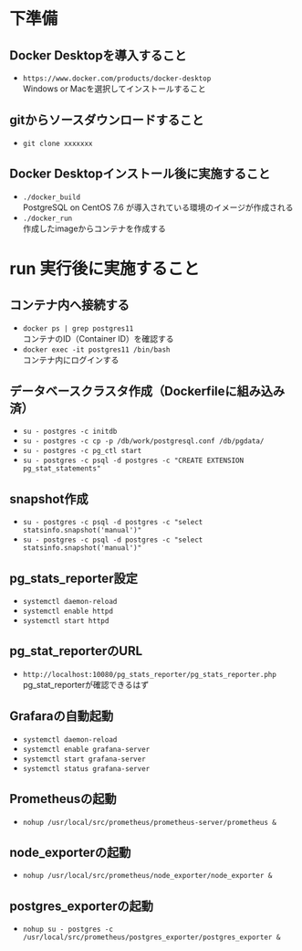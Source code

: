 # 下準備
## Docker Desktopを導入すること
* `https://www.docker.com/products/docker-desktop`  
Windows or Macを選択してインストールすること

## gitからソースダウンロードすること
* `git clone xxxxxxx`  

## Docker Desktopインストール後に実施すること
* `./docker_build`  
PostgreSQL on CentOS 7.6 が導入されている環境のイメージが作成される  
* `./docker_run`  
作成したimageからコンテナを作成する  

# run 実行後に実施すること
## コンテナ内へ接続する
* `docker ps | grep postgres11`  
コンテナのID（Container ID）を確認する  
* `docker exec -it postgres11 /bin/bash`  
コンテナ内にログインする  

## データベースクラスタ作成（Dockerfileに組み込み済）
* `su - postgres -c initdb`  
* `su - postgres -c cp -p /db/work/postgresql.conf /db/pgdata/`  
* `su - postgres -c pg_ctl start`  
* `su - postgres -c psql -d postgres -c "CREATE EXTENSION pg_stat_statements"`  

## snapshot作成
* `su - postgres -c psql -d postgres -c "select statsinfo.snapshot('manual')"`  
* `su - postgres -c psql -d postgres -c "select statsinfo.snapshot('manual')"`  

## pg_stats_reporter設定
* `systemctl daemon-reload`  
* `systemctl enable httpd`  
* `systemctl start httpd`  

## pg_stat_reporterのURL
* `http://localhost:10080/pg_stats_reporter/pg_stats_reporter.php`  
pg_stat_reporterが確認できるはず

## Grafaraの自動起動
* `systemctl daemon-reload`  
* `systemctl enable grafana-server`  
* `systemctl start grafana-server`  
* `systemctl status grafana-server`  

## Prometheusの起動
* `nohup /usr/local/src/prometheus/prometheus-server/prometheus &`  

## node_exporterの起動
* `nohup /usr/local/src/prometheus/node_exporter/node_exporter &`  

## postgres_exporterの起動
* `nohup su - postgres -c /usr/local/src/prometheus/postgres_exporter/postgres_exporter &`  
